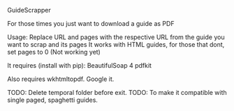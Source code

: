 GuideScrapper

For those times you just want to download a guide as PDF

Usage:
Replace URL and pages with the respective URL from the guide you want to scrap and its pages
It works with HTML guides, for those that dont, set pages to 0 (Not working yet)

It requires (install with pip): 
BeautifulSoap 4
pdfkit

Also requires wkhtmltopdf. Google it.

TODO: Delete temporal folder before exit.
TODO: To make it compatible with single paged, spaghetti guides.
